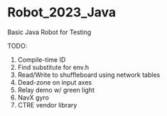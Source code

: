 # Robot_2023_Java
Basic Java Robot for Testing

TODO:
1. Compile-time ID
2. Find substitute for env.h
4. Read/Write to shuffleboard using network tables
5. Dead-zone on input axes
6. Relay demo w/ green light
7. NavX gyro 
8. CTRE vendor library
